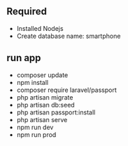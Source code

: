 ## Required
- Installed Nodejs
- Create database name: smartphone

## run app
  - composer update
  - npm install
  - composer require laravel/passport
  - php artisan migrate
  - php artisan db:seed
  - php artisan passport:install
  - php artisan serve
  - npm run dev
  - npm run prod
